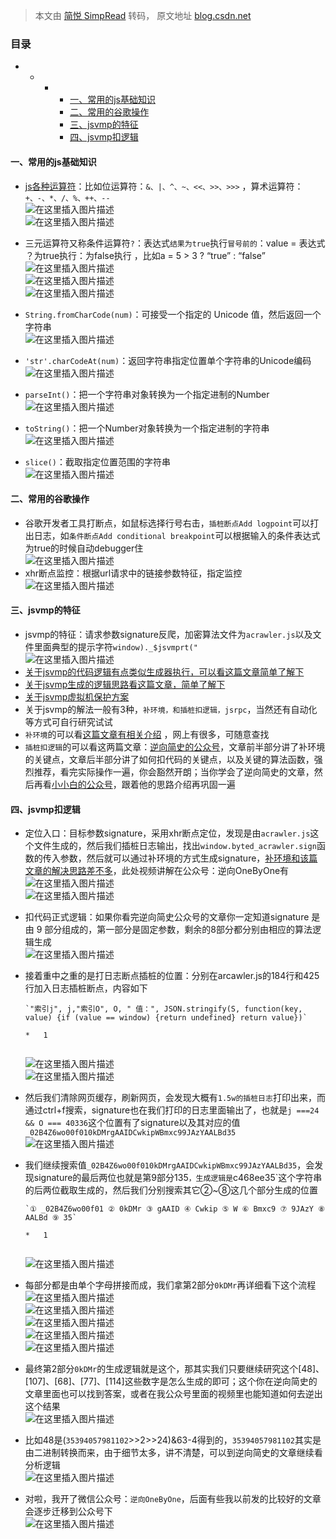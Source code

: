 > 本文由 [简悦 SimpRead](http://ksria.com/simpread/) 转码， 原文地址 [blog.csdn.net](https://blog.csdn.net/weixin_43411585/article/details/123030973?spm=1001.2014.3001.5502)

### 目录

*   *   *   *   [一、常用的js基础知识](#js_1)
            *   [二、常用的谷歌操作](#_23)
            *   [三、jsvmp的特征](#jsvmp_28)
            *   [四、jsvmp扣逻辑](#jsvmp_37)

#### 一、常用的js基础知识

*   [js各种运算符](https://www.w3school.com.cn/js/js_operators.asp)：比如位运算符：`&、|、^、~、<<、>>、>>>` ，算术运算符：`+、-、*、/、%、++、--`  
    ![在这里插入图片描述](https://img-blog.csdnimg.cn/bb594972ccb54fbda1333706c1d2a55c.png?x-oss-process=image/watermark,type_d3F5LXplbmhlaQ,shadow_50,text_Q1NETiBA5Y2B5LiA5aeQ,size_20,color_FFFFFF,t_70,g_se,x_16)  
    ![在这里插入图片描述](https://img-blog.csdnimg.cn/f9dc89a2099a424da87fa96589614bd2.png?x-oss-process=image/watermark,type_d3F5LXplbmhlaQ,shadow_50,text_Q1NETiBA5Y2B5LiA5aeQ,size_20,color_FFFFFF,t_70,g_se,x_16)
    
*   三元运算符又称条件运算符`?`：表达式`结果为true`执行`冒号前的`：value = 表达式 ？为true执行：为false执行 ，比如a = 5 > 3 ? “true” : “false”  
    ![在这里插入图片描述](https://img-blog.csdnimg.cn/32b3587ea998412c90f75d78c35fbf22.png)  
    ![在这里插入图片描述](https://img-blog.csdnimg.cn/d250dde939be491d88b392602d863b23.png?x-oss-process=image/watermark,type_d3F5LXplbmhlaQ,shadow_50,text_Q1NETiBA5Y2B5LiA5aeQ,size_20,color_FFFFFF,t_70,g_se,x_16)  
    ![在这里插入图片描述](https://img-blog.csdnimg.cn/1f0679623ff34e5b9da848c36f1b4b8d.png?x-oss-process=image/watermark,type_d3F5LXplbmhlaQ,shadow_50,text_Q1NETiBA5Y2B5LiA5aeQ,size_20,color_FFFFFF,t_70,g_se,x_16)
    
*   `String.fromCharCode(num)`：可接受一个指定的 Unicode 值，然后返回一个字符串  
    ![在这里插入图片描述](https://img-blog.csdnimg.cn/b17c61c5d4ab4b3db6f9e9fe64a7b60c.png)
    
*   `'str'.charCodeAt(num)`：返回字符串指定位置单个字符串的Unicode编码  
    ![在这里插入图片描述](https://img-blog.csdnimg.cn/804161700d884668a3dd8472ed0c17c7.png)
    
*   `parseInt()`：把一个字符串对象转换为一个指定进制的Number  
    ![在这里插入图片描述](https://img-blog.csdnimg.cn/420a82e2d41d454384d3e0347ecc199a.png)
    
*   `toString()`：把一个Number对象转换为一个指定进制的字符串  
    ![在这里插入图片描述](https://img-blog.csdnimg.cn/92459c9f311a4883b5e0717abd2950a9.png)
    
*   `slice()`：截取指定位置范围的字符串  
    ![在这里插入图片描述](https://img-blog.csdnimg.cn/8609c311cd354429a4e42910bcd973c3.png)
    

#### 二、常用的谷歌操作

*   谷歌开发者工具打断点，如鼠标选择行号右击，`插桩断点Add logpoint`可以打出日志，如`条件断点Add conditional breakpoint`可以根据输入的条件表达式为true的时候自动debugger住  
    ![在这里插入图片描述](https://img-blog.csdnimg.cn/ff47aebe976244a0a53cfe0e0375b1af.png?x-oss-process=image/watermark,type_d3F5LXplbmhlaQ,shadow_50,text_Q1NETiBA5Y2B5LiA5aeQ,size_20,color_FFFFFF,t_70,g_se,x_16)
*   xhr断点监控：根据url请求中的链接参数特征，指定监控  
    ![在这里插入图片描述](https://img-blog.csdnimg.cn/e515c1b599b3433e9cbdb77a7b3976b6.png?x-oss-process=image/watermark,type_d3F5LXplbmhlaQ,shadow_50,text_Q1NETiBA5Y2B5LiA5aeQ,size_20,color_FFFFFF,t_70,g_se,x_16)

#### 三、jsvmp的特征

*   jsvmp的特征：请求参数signature反爬，加密算法文件为`acrawler.js`以及文件里面典型的提示字符`window)._$jsvmprt("`  
    ![在这里插入图片描述](https://img-blog.csdnimg.cn/2c3a6f0fdb7046d890008ac0a23d23cd.png?x-oss-process=image/watermark,type_d3F5LXplbmhlaQ,shadow_50,text_Q1NETiBA5Y2B5LiA5aeQ,size_20,color_FFFFFF,t_70,g_se,x_16)
*   [关于jsvmp的代码逻辑有点类似生成器执行，可以看这篇文章简单了解下](https://www.cnblogs.com/luoxiaoer/p/11735768.html)
*   [关于jsvmp生成的逻辑思路看这篇文章，简单了解下](https://bbs.pediy.com/thread-261414.htm)
*   [关于jsvmp虚拟机保护方案](https://mp.weixin.qq.com/s/YDx5Dr-HDfAm-sAqeWW0qg)
*   关于jsvmp的解法一般有3种，`补环境，和插桩扣逻辑，jsrpc`，当然还有自动化等方式可自行研究试试
*   `补环境`的可以看[这篇文章有相关介绍](https://blog.csdn.net/weixin_43411585/article/details/122374204?spm=1001.2014.3001.5501) ，网上有很多，可随意查找
*   `插桩扣逻辑`的可以看这两篇文章：[逆向简史的公众号](https://mp.weixin.qq.com/s/YAL4iT3ECQeK7vZRsLRFaA)，文章前半部分讲了补环境的关键点，文章后半部分讲了如何扣代码的关键点，以及关键的算法函数，强烈推荐，看完实际操作一遍，你会豁然开朗；当你学会了逆向简史的文章，然后再看[小小白的公众号](https://mp.weixin.qq.com/s/sVDHQeRY-774Jw70k7mINQ)，跟着他的思路介绍再巩固一遍

#### 四、jsvmp扣逻辑

*   定位入口：目标参数signature，采用xhr断点定位，发现是由`acrawler.js`这个文件生成的，然后我们插桩日志输出，找出`window.byted_acrawler.sign`函数的传入参数，然后就可以通过补环境的方式生成signature，[补环境和该篇文章的解决思路差不多](https://blog.csdn.net/weixin_43411585/article/details/122374204?spm=1001.2014.3001.5501)，此处视频讲解在公众号：逆向OneByOne有  
    ![在这里插入图片描述](https://img-blog.csdnimg.cn/661d6167973b4d408dcd0914327c2f90.png?x-oss-process=image/watermark,type_d3F5LXplbmhlaQ,shadow_50,text_Q1NETiBA5Y2B5LiA5aeQ,size_20,color_FFFFFF,t_70,g_se,x_16)  
    ![在这里插入图片描述](https://img-blog.csdnimg.cn/c9c66faed708487ea0ec628f7fe776d2.png?x-oss-process=image/watermark,type_d3F5LXplbmhlaQ,shadow_50,text_Q1NETiBA5Y2B5LiA5aeQ,size_20,color_FFFFFF,t_70,g_se,x_16)
    
*   扣代码正式逻辑：如果你看完逆向简史公众号的文章你一定知道signature 是由 9 部分组成的，第一部分是固定参数，剩余的8部分都分别由相应的算法逻辑生成  
    ![在这里插入图片描述](https://img-blog.csdnimg.cn/73fe9a29a7d949b784c1b6e0adeb3599.png)
    
*   接着重中之重的是打日志断点插桩的位置：分别在arcawler.js的184行和425行加入日志插桩断点，内容如下
    
    ```
    `"索引j", j,"索引O", O, " 值：", JSON.stringify(S, function(key, value) {if (value == window) {return undefined} return value})` 
    
    *   1
    
    
    ```
    
    ![在这里插入图片描述](https://img-blog.csdnimg.cn/710d9358669e4e99aff597c716380cc3.png?x-oss-process=image/watermark,type_d3F5LXplbmhlaQ,shadow_50,text_Q1NETiBA5Y2B5LiA5aeQ,size_20,color_FFFFFF,t_70,g_se,x_16)  
    ![在这里插入图片描述](https://img-blog.csdnimg.cn/95a4f34da6934bf8a49b052d4207498a.png)
    
*   然后我们清除网页缓存，刷新网页，会发现大概有`1.5w的插桩日志`打印出来，而通过ctrl+f搜索，signature也在我们打印的日志里面输出了，也就是`j ===24 && O === 40336`这个位置有了signature以及其对应的值`_02B4Z6wo00f010kDMrgAAIDCwkipWBmxc99JAzYAALBd35`  
    ![在这里插入图片描述](https://img-blog.csdnimg.cn/161cda40336941fdbc793e58bae59179.png?x-oss-process=image/watermark,type_d3F5LXplbmhlaQ,shadow_50,text_Q1NETiBA5Y2B5LiA5aeQ,size_20,color_FFFFFF,t_70,g_se,x_16)
    
*   我们继续搜索值`_02B4Z6wo00f010kDMrgAAIDCwkipWBmxc99JAzYAALBd35`，会发现signature的最后两位也就是第9部分135`，生成逻辑是`c468ee35`这个字符串的后两位截取生成的，然后我们分别搜索其它②~⑧这几个部分生成的位置
    
    ```
    `① _02B4Z6wo00f01 ② 0kDMr ③ gAAID ④ Cwkip ⑤ W ⑥ Bmxc9 ⑦ 9JAzY ⑧ AALBd ⑨ 35` 
    
    *   1
    
    
    ```
    
    ![在这里插入图片描述](https://img-blog.csdnimg.cn/afe3561c5367423e98861102a453aa72.png?x-oss-process=image/watermark,type_d3F5LXplbmhlaQ,shadow_50,text_Q1NETiBA5Y2B5LiA5aeQ,size_20,color_FFFFFF,t_70,g_se,x_16)
    
*   每部分都是由单个字母拼接而成，我们拿第2部分`0kDMr`再详细看下这个流程  
    ![在这里插入图片描述](https://img-blog.csdnimg.cn/503e48c4690e4ec78ee7fcee4e745312.png)  
    ![在这里插入图片描述](https://img-blog.csdnimg.cn/9e177fb377bf435d9ec2c06abc16d4a5.png)  
    ![在这里插入图片描述](https://img-blog.csdnimg.cn/8034f09270344635a007c6d81d478709.png)  
    ![在这里插入图片描述](https://img-blog.csdnimg.cn/56305a3b100a40939714f9d883cb9bd6.png?x-oss-process=image/watermark,type_d3F5LXplbmhlaQ,shadow_50,text_Q1NETiBA5Y2B5LiA5aeQ,size_20,color_FFFFFF,t_70,g_se,x_16)  
    ![在这里插入图片描述](https://img-blog.csdnimg.cn/6956b5c286fd423bb0efe70e7a1e82d9.png?x-oss-process=image/watermark,type_d3F5LXplbmhlaQ,shadow_50,text_Q1NETiBA5Y2B5LiA5aeQ,size_20,color_FFFFFF,t_70,g_se,x_16)
    
*   最终第2部分`0kDMr`的生成逻辑就是这个，那其实我们只要继续研究这个[48]、[107]、[68]、[77]、[114]这些数字是怎么生成的即可；这个你在逆向简史的文章里面也可以找到答案，或者在我公众号里面的视频里也能知道如何去逆出这个结果  
    ![在这里插入图片描述](https://img-blog.csdnimg.cn/aff20b2c720d46d5854d29a1fed1ea7a.png?x-oss-process=image/watermark,type_d3F5LXplbmhlaQ,shadow_50,text_Q1NETiBA5Y2B5LiA5aeQ,size_20,color_FFFFFF,t_70,g_se,x_16)
    
*   比如48是(`35394057981102`>>2>>24)&63-4得到的，`35394057981102`其实是由二进制转换而来，由于细节太多，讲不清楚，可以到逆向简史的文章继续看分析逻辑  
    ![在这里插入图片描述](https://img-blog.csdnimg.cn/556f8b3f677b47d2afc24ada556c7fe5.png)
    
*   对啦，我开了微信公众号：`逆向OneByOne`，后面有些我以前发的比较好的文章会逐步迁移到公众号下  
    ![在这里插入图片描述](https://img-blog.csdnimg.cn/90d4017f12ac4d8cae2c5a15f6623250.png)